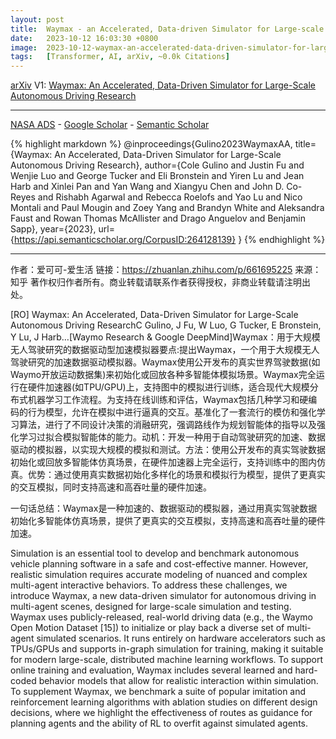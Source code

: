 ```yaml
---
layout: post
title:  Waymax - an Accelerated, Data-driven Simulator for Large-scale Autonomous Driving Research
date:   2023-10-12 16:03:30 +0800
image:  2023-10-12-waymax-an-accelerated-data-driven-simulator-for-large-scale-autonomous-driving-research_squared.jpg
tags:   [Transformer, AI, arXiv, ~0.0k Citations]
---
```


[arXiv](https://arxiv.org/abs/2310.08710) V1: [Waymax: An Accelerated, Data-Driven Simulator for Large-Scale Autonomous Driving Research](https://arxiv.org/pdf/2310.08710.pdf)

---
[NASA ADS](https) - 
[Google Scholar](https) - 
[Semantic Scholar](https://www.semanticscholar.org/paper/Waymax%3A-An-Accelerated%2C-Data-Driven-Simulator-for-Gulino-Fu/5d09c6a8bae91da2640f1926df2a94e940556d27)

{% highlight markdown %}
@inproceedings{Gulino2023WaymaxAA,
  title={Waymax: An Accelerated, Data-Driven Simulator for Large-Scale Autonomous Driving Research},
  author={Cole Gulino and Justin Fu and Wenjie Luo and George Tucker and Eli Bronstein and Yiren Lu and Jean Harb and Xinlei Pan and Yan Wang and Xiangyu Chen and John D. Co-Reyes and Rishabh Agarwal and Rebecca Roelofs and Yao Lu and Nico Montali and Paul Mougin and Zoey Yang and Brandyn White and Aleksandra Faust and Rowan Thomas McAllister and Drago Anguelov and Benjamin Sapp},
  year={2023},
  url={https://api.semanticscholar.org/CorpusID:264128139}
}
{% endhighlight %}

---
作者：爱可可-爱生活
链接：https://zhuanlan.zhihu.com/p/661695225
来源：知乎
著作权归作者所有。商业转载请联系作者获得授权，非商业转载请注明出处。

[RO] Waymax: An Accelerated, Data-Driven Simulator for Large-Scale Autonomous Driving ResearchC Gulino, J Fu, W Luo, G Tucker, E Bronstein, Y Lu, J Harb…[Waymo Research & Google DeepMind]Waymax：用于大规模无人驾驶研究的数据驱动型加速模拟器要点:提出Waymax，一个用于大规模无人驾驶研究的加速数据驱动模拟器。Waymax使用公开发布的真实世界驾驶数据(如Waymo开放运动数据集)来初始化或回放各种多智能体模拟场景。Waymax完全运行在硬件加速器(如TPU/GPU)上，支持图中的模拟进行训练，适合现代大规模分布式机器学习工作流程。为支持在线训练和评估，Waymax包括几种学习和硬编码的行为模型，允许在模拟中进行逼真的交互。基准化了一套流行的模仿和强化学习算法，进行了不同设计决策的消融研究，强调路线作为规划智能体的指导以及强化学习过拟合模拟智能体的能力。动机：开发一种用于自动驾驶研究的加速、数据驱动的模拟器，以实现大规模的模拟和测试。方法：使用公开发布的真实驾驶数据初始化或回放多智能体仿真场景，在硬件加速器上完全运行，支持训练中的图内仿真。优势：通过使用真实数据初始化多样化的场景和模拟行为模型，提供了更真实的交互模拟，同时支持高速和高吞吐量的硬件加速。

一句话总结：Waymax是一种加速的、数据驱动的模拟器，通过用真实驾驶数据初始化多智能体仿真场景，提供了更真实的交互模拟，支持高速和高吞吐量的硬件加速。 

Simulation is an essential tool to develop and benchmark autonomous vehicle planning software in a safe and cost-effective manner. However, realistic simulation requires accurate modeling of nuanced and complex multi-agent interactive behaviors. To address these challenges, we introduce Waymax, a new data-driven simulator for autonomous driving in multi-agent scenes, designed for large-scale simulation and testing. Waymax uses publicly-released, real-world driving data (e.g., the Waymo Open Motion Dataset [15]) to initialize or play back a diverse set of multi-agent simulated scenarios. It runs entirely on hardware accelerators such as TPUs/GPUs and supports in-graph simulation for training, making it suitable for modern large-scale, distributed machine learning workflows. To support online training and evaluation, Waymax includes several learned and hard-coded behavior models that allow for realistic interaction within simulation. To supplement Waymax, we benchmark a suite of popular imitation and reinforcement learning algorithms with ablation studies on different design decisions, where we highlight the effectiveness of routes as guidance for planning agents and the ability of RL to overfit against simulated agents.